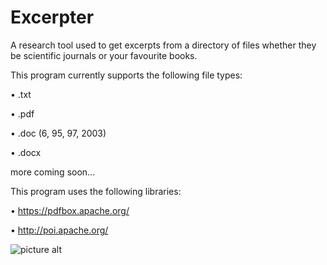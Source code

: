 # Excerpter
A research tool used to get excerpts from a directory of files whether they be scientific journals or your favourite books.

This program currently supports the following file types:

• .txt

• .pdf

• .doc (6, 95, 97, 2003)

• .docx

more coming soon...

This program uses the following libraries:

• https://pdfbox.apache.org/

• http://poi.apache.org/

![picture alt](http://i.imgur.com/zwMNFEt.png "Excerpter Screenshot")
